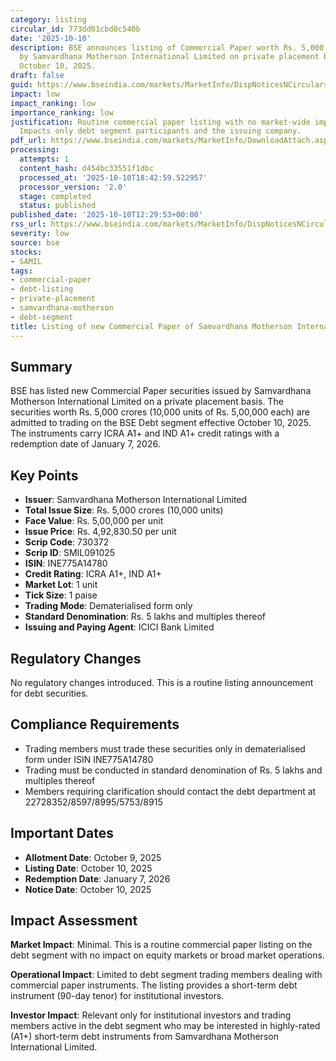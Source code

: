 ```yaml
---
category: listing
circular_id: 773dd01cbd0c540b
date: '2025-10-10'
description: BSE announces listing of Commercial Paper worth Rs. 5,000 crores issued
  by Samvardhana Motherson International Limited on private placement basis, effective
  October 10, 2025.
draft: false
guid: https://www.bseindia.com/markets/MarketInfo/DispNoticesNCirculars.aspx?Noticeid={5845E351-B98A-473D-A2B0-6EFFB2F14D96}&noticeno=20251010-43&dt=10/10/2025&icount=43&totcount=72&flag=0
impact: low
impact_ranking: low
importance_ranking: low
justification: Routine commercial paper listing with no market-wide implications.
  Impacts only debt segment participants and the issuing company.
pdf_url: https://www.bseindia.com/markets/MarketInfo/DownloadAttach.aspx?id=20251010-43&attachedId=
processing:
  attempts: 1
  content_hash: d454bc33551f1dbc
  processed_at: '2025-10-10T18:42:59.522957'
  processor_version: '2.0'
  stage: completed
  status: published
published_date: '2025-10-10T12:29:53+00:00'
rss_url: https://www.bseindia.com/markets/MarketInfo/DispNoticesNCirculars.aspx?Noticeid={5845E351-B98A-473D-A2B0-6EFFB2F14D96}&noticeno=20251010-43&dt=10/10/2025&icount=43&totcount=72&flag=0
severity: low
source: bse
stocks:
- SAMIL
tags:
- commercial-paper
- debt-listing
- private-placement
- samvardhana-motherson
- debt-segment
title: Listing of new Commercial Paper of Samvardhana Motherson International Limited
---
```


## Summary

BSE has listed new Commercial Paper securities issued by Samvardhana Motherson International Limited on a private placement basis. The securities worth Rs. 5,000 crores (10,000 units of Rs. 5,00,000 each) are admitted to trading on the BSE Debt segment effective October 10, 2025. The instruments carry ICRA A1+ and IND A1+ credit ratings with a redemption date of January 7, 2026.

## Key Points

- **Issuer**: Samvardhana Motherson International Limited
- **Total Issue Size**: Rs. 5,000 crores (10,000 units)
- **Face Value**: Rs. 5,00,000 per unit
- **Issue Price**: Rs. 4,92,830.50 per unit
- **Scrip Code**: 730372
- **Scrip ID**: SMIL091025
- **ISIN**: INE775A14780
- **Credit Rating**: ICRA A1+, IND A1+
- **Market Lot**: 1 unit
- **Tick Size**: 1 paise
- **Trading Mode**: Dematerialised form only
- **Standard Denomination**: Rs. 5 lakhs and multiples thereof
- **Issuing and Paying Agent**: ICICI Bank Limited

## Regulatory Changes

No regulatory changes introduced. This is a routine listing announcement for debt securities.

## Compliance Requirements

- Trading members must trade these securities only in dematerialised form under ISIN INE775A14780
- Trading must be conducted in standard denomination of Rs. 5 lakhs and multiples thereof
- Members requiring clarification should contact the debt department at 22728352/8597/8995/5753/8915

## Important Dates

- **Allotment Date**: October 9, 2025
- **Listing Date**: October 10, 2025
- **Redemption Date**: January 7, 2026
- **Notice Date**: October 10, 2025

## Impact Assessment

**Market Impact**: Minimal. This is a routine commercial paper listing on the debt segment with no impact on equity markets or broad market operations.

**Operational Impact**: Limited to debt segment trading members dealing with commercial paper instruments. The listing provides a short-term debt instrument (90-day tenor) for institutional investors.

**Investor Impact**: Relevant only for institutional investors and trading members active in the debt segment who may be interested in highly-rated (A1+) short-term debt instruments from Samvardhana Motherson International Limited.